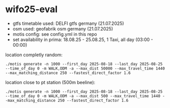 # wifo25-eval

- gtfs timetable used: DELFI gtfs germany (21.07.2025)
- osm used: geofabrik osm germany (21.07.2025)
- motis config: see config.yml in this repo
- set availability in prima: 18.08.25 - 25.08.25, 1 Taxi, all day (03:00 - 00:00)

location completly random:
```shell
./motis generate -n 1000 --first_day 2025-08-18 --last_day 2025-08-25 --time_of_day 0 -m WALK,ODM -a --max_dist 50000 --max_travel_time 1440 --max_matching_distance 250 --fastest_direct_factor 1.6
```

location close to pt station (500m beeline):
```shell
./motis generate -n 1000 --first_day 2025-08-18 --last_day 2025-08-25 --time_of_day 0 -m WALK,ODM -a --max_dist 500 --max_travel_time 1440 --max_matching_distance 250 --fastest_direct_factor 1.6
```